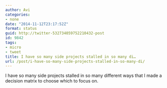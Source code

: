 ```yaml
---
author: Avi
categories:
- none
date: "2014-11-12T23:17:52Z"
format: status
guid: http://twitter-532734059752210432-post
id: 9842
tags:
- micro
- tweet
title: I have so many side projects stalled in so many di…
url: /post/i-have-so-many-side-projects-stalled-in-so-many-di/
---
```

I have so many side projects stalled in so many different ways that I made a decision matrix to choose which to focus on.
